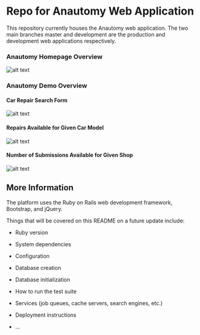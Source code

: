 # Repo for Anautomy Web Application

This repository currently houses the Anautomy web application. The two main branches master and development are the production and development web applications respectively. 

### Anautomy Homepage Overview

![alt text](http://i.imgur.com/lhgK5E8.png "Homepage")

### Anautomy Demo Overview

#### Car Repair Search Form

![alt text](http://i.imgur.com/vODar95.png "Search Car Repair Form")

#### Repairs Available for Given Car Model

![alt text](http://i.imgur.com/P1VCSXJ.png "Repairs Page")

#### Number of Submissions Available for Given Shop

![alt text](http://i.imgur.com/CxBcuRS.png "Submissions Page")

## More Information

The platform uses the Ruby on Rails web development framework, Bootstrap, and jQuery. 

Things that will be covered on this README on a future update include:

* Ruby version

* System dependencies

* Configuration

* Database creation

* Database initialization

* How to run the test suite

* Services (job queues, cache servers, search engines, etc.)

* Deployment instructions

* ...

